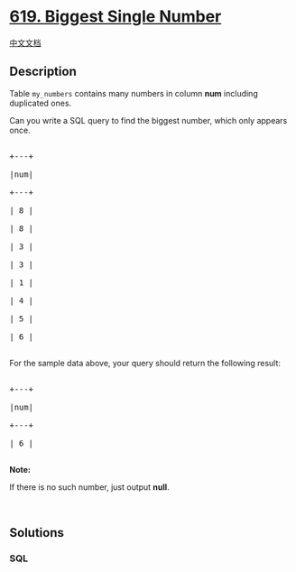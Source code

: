 # [619. Biggest Single Number](https://leetcode.com/problems/biggest-single-number)

[中文文档](/solution/0600-0699/0619.Biggest%20Single%20Number/README.md)

## Description

<p>Table <code>my_numbers</code> contains many numbers in column <b>num</b> including duplicated ones.<br />

Can you write a SQL query to find the biggest number, which only appears once.</p>



<pre>

+---+

|num|

+---+

| 8 |

| 8 |

| 3 |

| 3 |

| 1 |

| 4 |

| 5 |

| 6 | 

</pre>

For the sample data above, your query should return the following result:



<pre>

+---+

|num|

+---+

| 6 |

</pre>

<b>Note:</b><br />

If there is no such number, just output <b>null</b>.



<p>&nbsp;</p>



## Solutions

<!-- tabs:start -->

### **SQL**

```sql

```

<!-- tabs:end -->
